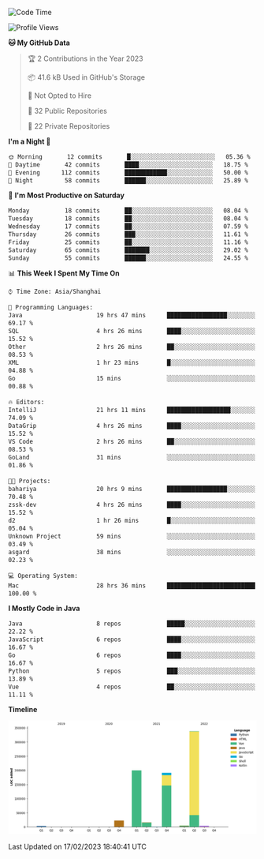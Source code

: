 <!--START_SECTION:waka-->
![Code Time](http://img.shields.io/badge/Code%20Time-1%2C595%20hrs%2039%20mins-blue)

![Profile Views](http://img.shields.io/badge/Profile%20Views-1-blue)

**🐱 My GitHub Data** 

> 🏆 2 Contributions in the Year 2023
 > 
> 📦 41.6 kB Used in GitHub's Storage 
 > 
> 🚫 Not Opted to Hire
 > 
> 📜 32 Public Repositories 
 > 
> 🔑 22 Private Repositories  
 > 
**I'm a Night 🦉** 

```text
🌞 Morning       12 commits       █░░░░░░░░░░░░░░░░░░░░░░░░   05.36 % 
🌆 Daytime       42 commits       ████░░░░░░░░░░░░░░░░░░░░░   18.75 % 
🌃 Evening      112 commits       ████████████░░░░░░░░░░░░░   50.00 % 
🌙 Night         58 commits       ██████░░░░░░░░░░░░░░░░░░░   25.89 % 

```
📅 **I'm Most Productive on Saturday** 

```text
Monday          18 commits       ██░░░░░░░░░░░░░░░░░░░░░░░   08.04 % 
Tuesday         18 commits       ██░░░░░░░░░░░░░░░░░░░░░░░   08.04 % 
Wednesday       17 commits       ██░░░░░░░░░░░░░░░░░░░░░░░   07.59 % 
Thursday        26 commits       ███░░░░░░░░░░░░░░░░░░░░░░   11.61 % 
Friday          25 commits       ██░░░░░░░░░░░░░░░░░░░░░░░   11.16 % 
Saturday        65 commits       ███████░░░░░░░░░░░░░░░░░░   29.02 % 
Sunday          55 commits       ██████░░░░░░░░░░░░░░░░░░░   24.55 % 

```


📊 **This Week I Spent My Time On** 

```text
⌚︎ Time Zone: Asia/Shanghai

💬 Programming Languages: 
Java                     19 hrs 47 mins      █████████████████░░░░░░░░   69.17 % 
SQL                      4 hrs 26 mins       ████░░░░░░░░░░░░░░░░░░░░░   15.52 % 
Other                    2 hrs 26 mins       ██░░░░░░░░░░░░░░░░░░░░░░░   08.53 % 
XML                      1 hr 23 mins        █░░░░░░░░░░░░░░░░░░░░░░░░   04.88 % 
Go                       15 mins             ░░░░░░░░░░░░░░░░░░░░░░░░░   00.88 % 

🔥 Editors: 
IntelliJ                 21 hrs 11 mins      ██████████████████░░░░░░░   74.09 % 
DataGrip                 4 hrs 26 mins       ████░░░░░░░░░░░░░░░░░░░░░   15.52 % 
VS Code                  2 hrs 26 mins       ██░░░░░░░░░░░░░░░░░░░░░░░   08.53 % 
GoLand                   31 mins             ░░░░░░░░░░░░░░░░░░░░░░░░░   01.86 % 

🐱‍💻 Projects: 
bahariya                 20 hrs 9 mins       █████████████████░░░░░░░░   70.48 % 
zssk-dev                 4 hrs 26 mins       ████░░░░░░░░░░░░░░░░░░░░░   15.52 % 
d2                       1 hr 26 mins        █░░░░░░░░░░░░░░░░░░░░░░░░   05.04 % 
Unknown Project          59 mins             ░░░░░░░░░░░░░░░░░░░░░░░░░   03.49 % 
asgard                   38 mins             ░░░░░░░░░░░░░░░░░░░░░░░░░   02.23 % 

💻 Operating System: 
Mac                      28 hrs 36 mins      █████████████████████████   100.00 % 

```

**I Mostly Code in Java** 

```text
Java                     8 repos             █████░░░░░░░░░░░░░░░░░░░░   22.22 % 
JavaScript               6 repos             ████░░░░░░░░░░░░░░░░░░░░░   16.67 % 
Go                       6 repos             ████░░░░░░░░░░░░░░░░░░░░░   16.67 % 
Python                   5 repos             ███░░░░░░░░░░░░░░░░░░░░░░   13.89 % 
Vue                      4 repos             ██░░░░░░░░░░░░░░░░░░░░░░░   11.11 % 

```


**Timeline**

![Chart not found](https://raw.githubusercontent.com/youtiaoguagua/youtiaoguagua/master/charts/bar_graph.png) 


 Last Updated on 17/02/2023 18:40:41 UTC
<!--END_SECTION:waka-->